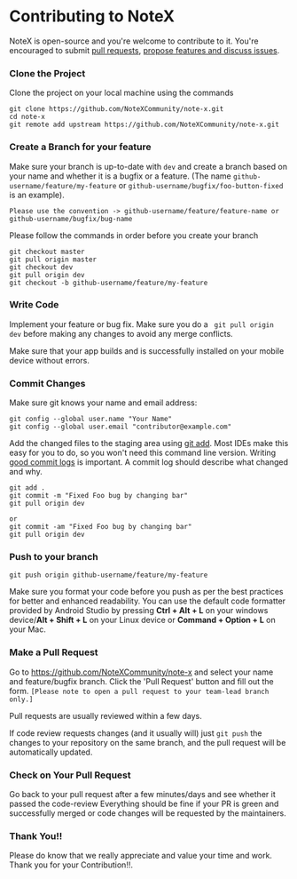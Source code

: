 Contributing to NoteX
=====================

NoteX is open-source and you're welcome to contribute to it. You're encouraged to submit [pull requests](https://github.com/NoteXCommunity/note-x/pulls), [propose features and discuss issues](https://github.com/NoteXCommunity/note-x/issues).

### Clone the Project
Clone the project on your local machine using the commands
```
git clone https://github.com/NoteXCommunity/note-x.git
cd note-x
git remote add upstream https://github.com/NoteXCommunity/note-x.git
```
### Create a Branch for your feature

Make sure your branch is up-to-date with ```dev``` and create a branch based on your name and whether it is a bugfix or a feature.  (The name `github-username/feature/my-feature` or `github-username/bugfix/foo-button-fixed` is an example). 
```
Please use the convention -> github-username/feature/feature-name or github-username/bugfix/bug-name
```

Please follow the commands in order before you create your branch
```
git checkout master
git pull origin master
git checkout dev
git pull origin dev
git checkout -b github-username/feature/my-feature
```
### Write Code

Implement your feature or bug fix. Make sure you do a ``` git pull origin dev``` before making any changes to avoid any merge conflicts.

Make sure that your app builds and is successfully installed on your mobile device without errors.

### Commit Changes

Make sure git knows your name and email address:

```
git config --global user.name "Your Name"
git config --global user.email "contributor@example.com"
```

Add the changed files to the staging area using [git add](https://git-scm.com/docs/git-add).  Most IDEs make this easy for you to do, so you won't need this command line version.
Writing [good commit logs](https://chris.beams.io/posts/git-commit/) is important. A commit log should describe what changed and why.

```
git add .
git commit -m "Fixed Foo bug by changing bar"
git pull origin dev

or 
git commit -am "Fixed Foo bug by changing bar"
git pull origin dev
```

### Push to your branch

```
git push origin github-username/feature/my-feature
```
Make sure you format your code before you push as per the best practices for better and enhanced readability. You can use the default code formatter provided by Android Studio by pressing **Ctrl + Alt + L** on your windows device/**Alt + Shift + L** on your Linux device or **Command + Option + L** on your Mac.

### Make a Pull Request

Go to https://github.com/NoteXCommunity/note-x and select your name and feature/bugfix branch. Click the 'Pull Request' button and fill out the form. 
```[Please note to open a pull request to your team-lead branch only.]```

Pull requests are usually reviewed within a few days.

If code review requests changes (and it usually will) just `git push` the changes to your repository on the same branch, and the pull request will be automatically updated.

### Check on Your Pull Request

Go back to your pull request after a few minutes/days and see whether it passed the code-review 
Everything should be fine if your PR is green and successfully merged or code changes will be requested by the maintainers.

### Thank You!!

Please do know that we really appreciate and value your time and work. Thank you for your Contribution!!.
